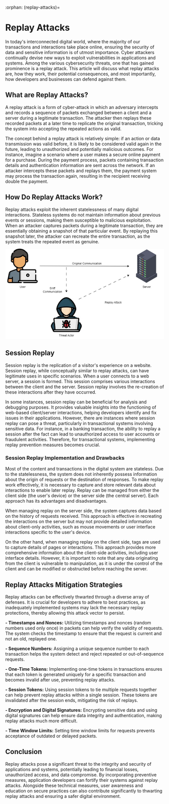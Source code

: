 :orphan:
(replay-attacks)=

# Replay Attacks

In today's interconnected digital world, where the majority of our transactions and interactions take place online, ensuring the security of data and sensitive information is of utmost importance. Cyber attackers continually devise new ways to exploit vulnerabilities in applications and systems. Among the various cybersecurity threats, one that has gained prominence is a replay attack. This article will discuss what replay attacks are, how they work, their potential consequences, and most importantly, how developers and businesses can defend against them.

## What are Replay Attacks?

A replay attack is a form of cyber-attack in which an adversary intercepts and records a sequence of packets exchanged between a client and a server during a legitimate transaction. The attacker then replays these recorded packets at a later time to replicate the original transaction, tricking the system into accepting the repeated actions as valid.

The concept behind a replay attack is relatively simple: if an action or data transmission was valid before, it is likely to be considered valid again in the future, leading to unauthorized and potentially malicious outcomes. For instance, imagine a scenario where a user makes a secure online payment for a purchase. During the payment process, packets containing transaction details and authentication information are sent across the network. If an attacker intercepts these packets and replays them, the payment system may process the transaction again, resulting in the recipient receiving double the payment.

## How Do Replay Attacks Work?

Replay attacks exploit the inherent statelessness of many digital interactions. Stateless systems do not maintain information about previous events or sessions, making them susceptible to malicious exploitation. When an attacker captures packets during a legitimate transaction, they are essentially obtaining a snapshot of that particular event. By replaying this snapshot later, the attacker can recreate the entire transaction, as the system treats the repeated event as genuine.

![Replay Attacks](replay-attack/replay_attack.jpg)

## Session Replay

Session replay is the replication of a visitor's experience on a website. Session replay, while conceptually similar to replay attacks, can have legitimate uses in specific scenarios. When a user connects to a web server, a session is formed. This session comprises various interactions between the client and the server. Session replay involves the re-creation of these interactions after they have occurred.

In some instances, session replay can be beneficial for analysis and debugging purposes. It provides valuable insights into the functioning of web-based client/server interactions, helping developers identify and fix issues in their applications. However, there are instances where session replay can pose a threat, particularly in transactional systems involving sensitive data. For instance, in a banking transaction, the ability to replay a session after the fact can lead to unauthorized access to user accounts or fraudulent activities. Therefore, for transactional systems, implementing replay prevention measures becomes crucial.

### Session Replay Implementation and Drawbacks

Most of the content and transactions in the digital system are stateless. Due to the statelessness, the system does not inherently possess information about the origin of requests or the destination of responses. To make replay work effectively, it is necessary to capture and store relevant data about interactions to enable later replay. Replay can be managed from either the client side (the user's device) or the server side (the central server). Each approach has its advantages and disadvantages.

When managing replay on the server side, the system captures data based on the history of requests received. This approach is effective in recreating the interactions on the server but may not provide detailed information about client-only activities, such as mouse movements or user interface interactions specific to the user's device.

On the other hand, when managing replay on the client side, tags are used to capture details of pages or interactions. This approach provides more comprehensive information about the client-side activities, including user interface details. However, it is important to note that any data originating from the client is vulnerable to manipulation, as it is under the control of the client and can be modified or obstructed before reaching the server.

## Replay Attacks Mitigation Strategies

Replay attacks can be effectively thwarted through a diverse array of defenses. It is crucial for developers to adhere to best practices, as inadequately implemented systems may lack the necessary replay protections, thereby allowing this attack vector to persist.

**- Timestamps and Nonces:** Utilizing timestamps and nonces (random numbers used only once) in packets can help verify the validity of requests. The system checks the timestamp to ensure that the request is current and not an old, replayed one.

**- Sequence Numbers:** Assigning a unique sequence number to each transaction helps the system detect and reject repeated or out-of-sequence requests.

**- One-Time Tokens:** Implementing one-time tokens in transactions ensures that each token is generated uniquely for a specific transaction and becomes invalid after use, preventing replay attacks.

**- Session Tokens:** Using session tokens to tie multiple requests together can help prevent replay attacks within a single session. These tokens are invalidated after the session ends, mitigating the risk of replays.

**- Encryption and Digital Signatures:** Encrypting sensitive data and using digital signatures can help ensure data integrity and authentication, making replay attacks much more difficult.

**- Time Window Limits:** Setting time window limits for requests prevents acceptance of outdated or delayed packets.

## Conclusion

Replay attacks pose a significant threat to the integrity and security of applications and systems, potentially leading to financial losses, unauthorized access, and data compromise. By incorporating preventive measures, application developers can fortify their systems against replay attacks. Alongside these technical measures, user awareness and education on secure practices can also contribute significantly to thwarting replay attacks and ensuring a safer digital environment.